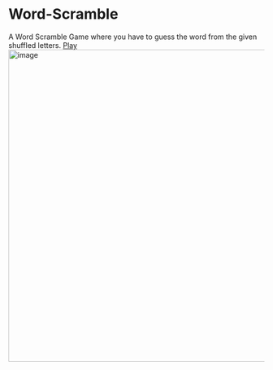 # Word-Scramble
A Word Scramble Game where you have to guess the word from the given shuffled letters.
<a href="https://deveshllingayat.github.io/Word-Scramble/">Play</a>
<img width="614" alt="image" src="https://github.com/deveshllingayat/Word-Scramble/assets/106760807/67a3ea63-8299-4604-aee4-ec30fb879045">

